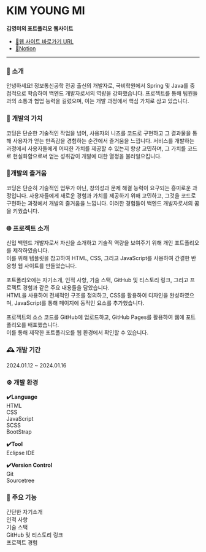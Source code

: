 # KIM YOUNG MI<br>
**김영미의 포트폴리오 웹사이트**<br>
- [🔗웹 사이트 바로가기 URL](https://cutyqueen.github.io/portfolio/ymPortfolio/index.html)<br>
- [🔗Notion](https://www.notion.so/6eabc845c73d42aa92814ba55531ea21?p=2c02edc46d3543e4a4da092f550dd0f2&pm=c)
---

### 👤 소개
안녕하세요! 정보통신공학 전공 출신의 개발자로, 국비학원에서 Spring 및 Java를 중점적으로 학습하여 백엔드 개발자로서의 역량을 강화했습니다. 프로젝트를 통해 팀원들과의 소통과 협업 능력을 길렀으며, 이는 개발 과정에서 핵심 가치로 삼고 있습니다.

### 🔎 개발의 가치
코딩은 단순한 기술적인 작업을 넘어, 사용자의 니즈를 코드로 구현하고 그 결과물을 통해 사용자가 얻는 만족감을 경험하는 순간에서 즐거움을 느낍니다. 서비스를 개발하는 과정에서 사용자들에게 어떠한 가치를 제공할 수 있는지 항상 고민하며, 그 가치를 코드로 현실화함으로써 얻는 성취감이 개발에 대한 열정을 불러일으킵니다.

### 🎲개발의 즐거움
코딩은 단순히 기술적인 업무가 아닌, 창의성과 문제 해결 능력이 요구되는 흥미로운 과정입니다. 사용자들에게 새로운 경험과 가치를 제공하기 위해 고민하고, 그것을 코드로 구현하는 과정에서 개발의 즐거움을 느낍니다. 이러한 경험들이 백엔드 개발자로서의 꿈을 키웠습니다.
<br>

### 🌐 프로젝트 소개
신입 백엔드 개발자로서 자신을 소개하고 기술적 역량을 보여주기 위해 개인 포트폴리오를 제작하였습니다. <br>
이를 위해 템플릿을 참고하여 HTML, CSS, 그리고 JavaScript를 사용하여 간결한 반응형 웹 사이트를 만들었습니다.<br>
<br>
포트폴리오에는 자기소개, 인적 사항, 기술 스택, GitHub 및 티스토리 링크, 그리고 프로젝트 경험과 같은 주요 내용들을 담았습니다.<br>
HTML을 사용하여 전체적인 구조를 정의하고, CSS를 활용하여 디자인을 완성하였으며, JavaScript를 통해 페이지에 동적인 요소를 추가했습니다.<br>
<br>
프로젝트의 소스 코드를 GitHub에 업로드하고, GitHub Pages를 활용하여 웹에 포트폴리오를 배포했습니다.<br>
이를 통해 제작한 포트폴리오를 웹 환경에서 확인할 수 있습니다.

### 🕰️ 개발 기간
2024.01.12 ~ 2024.01.16

### ⚙️ 개발 환경
**✔️Language**  
HTML<br>
CSS<br>
JavaScript<br>
SCSS<br>
BootStrap<br>

**✔️Tool**  
Eclipse IDE

**✔️Version Control**  
Git  
Sourcetree  

### 📌 주요 기능
간단한 자기소개 <br>
인적 사항<br>
기술 스택<br>
GitHub 및 티스토리 링크<br>
프로젝트 경험<br>
